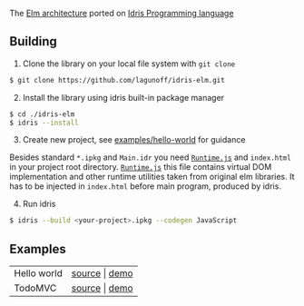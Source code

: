 The [Elm architecture](https://guide.elm-lang.org/architecture/)
ported on [Idris Programming language](https://www.idris-lang.org/)

## Building

1. Clone the library on your local file system with `git clone`

```sh
$ git clone https://github.com/lagunoff/idris-elm.git
```

2. Install the library using idris built-in package manager

```sh
$ cd ./idris-elm
$ idris --install
```

3. Create new project, see
   [examples/hello-world](examples/hello-world) for guidance

Besides standard `*.ipkg` and `Main.idr` you need
[`Runtime.js`](src/Elm/Runtime.js) and `index.html` in your project
root directory. [`Runtime.js`](src/Elm/Runtime.js) this file contains
virtual DOM implementation and other runtime utilities taken from
original elm libraries. It has to be injected in `index.html` before
main program, produced by idris.

4. Run idris

```sh
$ idris --build <your-project>.ipkg --codegen JavaScript
```

## Examples

<table>
  <tbody>
    <tr>
      <td>Hello world</td>
      <td>
	    <a href="https://github.com/lagunoff/idris-elm/tree/master/examples/hello-world" target="_blank">source</a> |
		<a href="http://lagunoff.github.io/idris-elm-hello-world/" target="_blank">demo<a>
	  </td>
    </tr>
    <tr>
      <td>TodoMVC</td>
      <td>
	    <a href="https://github.com/lagunoff/idris-elm/tree/master/examples/todomvc" target="_blank">source</a> |
		<a href="http://lagunoff.github.io/todomvc-idris-elm/" target="_blank">demo<a>
	  </td>
    </tr>
  </tbody>
</table>
